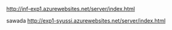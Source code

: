 http://inf-exp1.azurewebsites.net/server/index.html

sawada
http://exp1-syussi.azurewebsites.net/server/index.html

